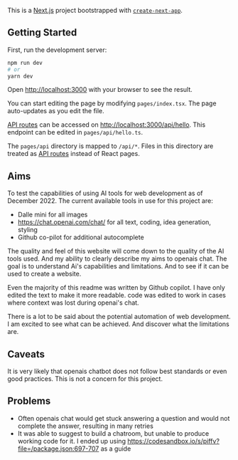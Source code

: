 This is a [Next.js](https://nextjs.org/) project bootstrapped with [`create-next-app`](https://github.com/vercel/next.js/tree/canary/packages/create-next-app).

## Getting Started

First, run the development server:

```bash
npm run dev
# or
yarn dev
```

Open [http://localhost:3000](http://localhost:3000) with your browser to see the result.

You can start editing the page by modifying `pages/index.tsx`. The page auto-updates as you edit the file.

[API routes](https://nextjs.org/docs/api-routes/introduction) can be accessed on [http://localhost:3000/api/hello](http://localhost:3000/api/hello). This endpoint can be edited in `pages/api/hello.ts`.

The `pages/api` directory is mapped to `/api/*`. Files in this directory are treated as [API routes](https://nextjs.org/docs/api-routes/introduction) instead of React pages.

## Aims
To test the capabilities of using AI tools for web development as of December 2022. The current available tools in use for this project are:

- Dalle mini for all images
- https://chat.openai.com/chat/ for all text, coding, idea generation, styling
- Github co-pilot for additional autocomplete

The quality and feel of this website will come down to the quality of the AI tools used. And my ability to clearly describe my aims to openais chat. The goal is to understand Ai's capabilities and limitations. And to see if it can be used to create a website.

Even the majority of this readme was written by Github copilot. I have only edited the text to make it more readable. code was edited to work in cases where context was lost during openai's chat.

There is a lot to be said about the potential automation of web development. I am excited to see what can be achieved. And discover what the limitations are.

## Caveats
It is very likely that openais chatbot does not follow best standards or even good practices. This is not a concern for this project. 

## Problems
- Often openais chat would get stuck answering a question and would not complete the answer, resulting in many retries
- It was able to suggest to build a chatroom, but unable to produce working code for it. I ended up using https://codesandbox.io/s/piffv?file=/package.json:697-707 as a guide